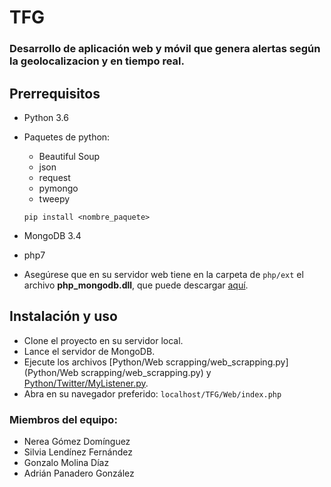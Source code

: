 # TFG
### Desarrollo de aplicación web y móvil que genera alertas según la geolocalizacion y en tiempo real.

## Prerrequisitos
- Python 3.6
- Paquetes de python:
  - Beautiful Soup
  - json
  - request
  - pymongo
  - tweepy
  
  ```pip install <nombre_paquete>```

- MongoDB 3.4
- php7
- Asegúrese que en su servidor web tiene en la carpeta de ```php/ext``` el archivo **php_mongodb.dll**, que puede descargar [aquí](https://pecl.php.net/package/mongodb).

## Instalación y uso
- Clone el proyecto en su servidor local.
- Lance el servidor de MongoDB.
- Ejecute los archivos [Python/Web scrapping/web_scrapping.py] (Python/Web scrapping/web_scrapping.py) y [Python/Twitter/MyListener.py](Python/Twitter/MyListener.py).
- Abra en su navegador preferido: ```localhost/TFG/Web/index.php``` 

### Miembros del equipo:  
* Nerea Gómez Domínguez
* Silvia Lendínez Fernández
* Gonzalo Molina Díaz
* Adrián Panadero González
